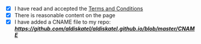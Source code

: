 - [x] I have read and accepted the [Terms and Conditions](http://js.org/terms.html)
- [x] There is reasonable content on the page
- [x] I have added a CNAME file to my repo: ***https://github.com/aldiskatel/aldiskatel.github.io/blob/master/CNAME***
